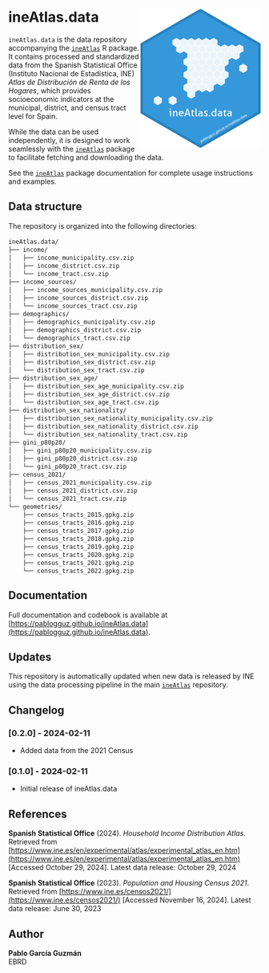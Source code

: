 # ineAtlas.data <img src="icon/logo_data.png" align="right" height="278" />

`ineAtlas.data` is the data repository accompanying the [`ineAtlas`](https://github.com/pablogguz/ineAtlas) R package. It contains processed and standardized data from the Spanish Statistical Office (Instituto Nacional de Estadística, INE) _Atlas de Distribución de Renta de los Hogares_, which provides socioeconomic indicators at the municipal, district, and census tract level for Spain.

While the data can be used independently, it is designed to work seamlessly with the [`ineAtlas`](https://github.com/pablogguz/ineAtlas) package to facilitate fetching and downloading the data.

See the [`ineAtlas`](https://github.com/pablogguz/ineAtlas) package documentation for complete usage instructions and examples.

## Data structure

The repository is organized into the following directories:

```
ineAtlas.data/
├── income/
│   ├── income_municipality.csv.zip
│   ├── income_district.csv.zip
│   └── income_tract.csv.zip
├── income_sources/
│   ├── income_sources_municipality.csv.zip
│   ├── income_sources_district.csv.zip
│   └── income_sources_tract.csv.zip
├── demographics/
│   ├── demographics_municipality.csv.zip
│   ├── demographics_district.csv.zip
│   └── demographics_tract.csv.zip
├── distribution_sex/
│   ├── distribution_sex_municipality.csv.zip
│   ├── distribution_sex_district.csv.zip
│   └── distribution_sex_tract.csv.zip
├── distribution_sex_age/
│   ├── distribution_sex_age_municipality.csv.zip
│   ├── distribution_sex_age_district.csv.zip
│   └── distribution_sex_age_tract.csv.zip
├── distribution_sex_nationality/
│   ├── distribution_sex_nationality_municipality.csv.zip
│   ├── distribution_sex_nationality_district.csv.zip
│   └── distribution_sex_nationality_tract.csv.zip
├── gini_p80p20/
│   ├── gini_p80p20_municipality.csv.zip
│   ├── gini_p80p20_district.csv.zip
│   └── gini_p80p20_tract.csv.zip
├── census_2021/
│   ├── census_2021_municipality.csv.zip
│   ├── census_2021_district.csv.zip
│   └── census_2021_tract.csv.zip
└── geometries/
    ├── census_tracts_2015.gpkg.zip
    ├── census_tracts_2016.gpkg.zip
    ├── census_tracts_2017.gpkg.zip
    ├── census_tracts_2018.gpkg.zip
    ├── census_tracts_2019.gpkg.zip
    ├── census_tracts_2020.gpkg.zip
    ├── census_tracts_2021.gpkg.zip
    └── census_tracts_2022.gpkg.zip
```

## Documentation

Full documentation and codebook is available at [https://pablogguz.github.io/ineAtlas.data](https://pablogguz.github.io/ineAtlas.data).

## Updates

This repository is automatically updated when new data is released by INE using the data processing pipeline in the main [`ineAtlas`](https://github.com/pablogguz/ineAtlas) repository.

## Changelog 

### [0.2.0] - 2024-02-11
- Added data from the 2021 Census

### [0.1.0] - 2024-02-11
- Initial release of ineAtlas.data

## References

**Spanish Statistical Office** (2024). *Household Income Distribution Atlas*. Retrieved from [https://www.ine.es/en/experimental/atlas/experimental_atlas_en.htm](https://www.ine.es/en/experimental/atlas/experimental_atlas_en.htm) [Accessed October 29, 2024]. Latest data release: October 29, 2024

**Spanish Statistical Office** (2023). *Population and Housing Census 2021*. Retrieved from [https://www.ine.es/censos2021/](https://www.ine.es/censos2021/) [Accessed November 16, 2024]. Latest data release: June 30, 2023

## Author

**Pablo García Guzmán**  
EBRD
